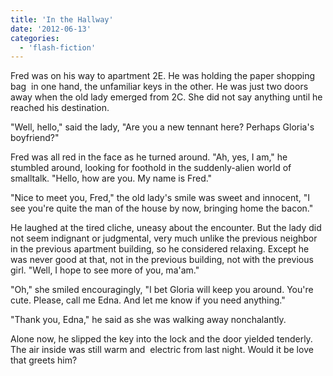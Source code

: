 ```yaml
---
title: 'In the Hallway'
date: '2012-06-13'
categories:
  - 'flash-fiction'
---
```


Fred was on his way to apartment 2E. He was holding the paper shopping bag  in
one hand, the unfamiliar keys in the other. He was just two doors away when the
old lady emerged from 2C. She did not say anything until he reached his
destination.

<!-- truncate -->


"Well, hello," said the lady, "Are you a new tennant here? Perhaps Gloria's
boyfriend?"

Fred was all red in the face as he turned around. "Ah, yes, I am," he stumbled
around, looking for foothold in the suddenly-alien world of smalltalk. "Hello,
how are you. My name is Fred."

"Nice to meet you, Fred," the old lady's smile was sweet and innocent, "I see
you're quite the man of the house by now, bringing home the bacon."

He laughed at the tired cliche, uneasy about the encounter. But the lady did not
seem indignant or judgmental, very much unlike the previous neighbor in the
previous apartment building, so he considered relaxing. Except he was never good
at that, not in the previous building, not with the previous girl. "Well, I hope
to see more of you, ma'am."

"Oh," she smiled encouragingly, "I bet Gloria will keep you around. You're cute.
Please, call me Edna. And let me know if you need anything."

"Thank you, Edna," he said as she was walking away nonchalantly.

Alone now, he slipped the key into the lock and the door yielded tenderly. The
air inside was still warm and  electric from last night. Would it be love that
greets him?
